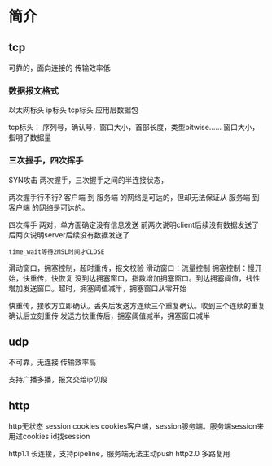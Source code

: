 # 简介

## tcp

可靠的，面向连接的
传输效率低

### 数据报文格式

以太网标头 ip标头 tcp标头 应用层数据包

tcp标头：
序列号，确认号，窗口大小，首部长度，类型bitwise......
窗口大小，指明了数据量

### 三次握手，四次挥手

SYN攻击
    两次握手，三次握手之间的半连接状态，

两次握手行不行?
    客户端 到 服务端 的网络是可达的，但却无法保证从 服务端 到 客户端 的网络是可达的。

四次挥手
    两对，单方面确定没有信息发送
    前两次说明client后续没有数据发送了
    后两次说明server后续没有数据发送了

    time_wait等待2MSL时间才CLOSE

滑动窗口，拥塞控制，超时重传，报文校验
滑动窗口：流量控制
拥塞控制：慢开始，快重传，快恢复
没到达拥塞窗口，指数增加拥塞窗口。到达拥塞阈值，线性增加发送窗口。超时，拥塞阈值减半，拥塞窗口从零开始

快重传，接收方立即确认。丢失后发送方连续三个重复确认。收到三个连续的重复确认后立刻重传
        发送方快重传后，拥塞阈值减半，拥塞窗口减半

## udp

不可靠，无连接
传输效率高

支持广播多播，报文交给ip切段

## http

http无状态
session cookies
cookies客户端，session服务端。服务端session来用过cookies id找session

http1.1 长连接，支持pipeline，服务端无法主动push
http2.0 多路复用

